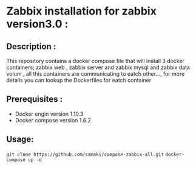 
# **Zabbix installation for zabbix version3.0** :

## **Description** :

This repository contains a docker compose file that will install 3 docker containers; zabbix web , zabbix server and zabbix mysql
and zabbix data volum , all this containers are communicating to eatch other...,
for more details you can lookup the Dockerfiles for
eatch container

## **Prerequisites** : 

- Docker engin version 1.10.3
- Docker compose version 1.6.2

## **Usage**:
 
`git clone https://github.com/samaki/compose-zabbix-all.git`
`docker-compose up -d`

